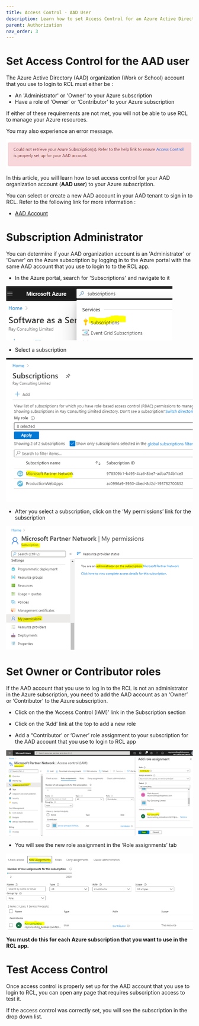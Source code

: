 ```yaml
---
title: Access Control - AAD User
description: Learn how to set Access Control for an Azure Active Directory Organization User for use in RCL applications
parent: Authorization
nav_order: 3
---
```


# Set Access Control for the AAD user

The Azure Active Directory (AAD) organization (Work or School) account that you use to login to RCL  must either be :

- An 'Administrator' or 'Owner' to your Azure subscription
- Have a role of ‘Owner’ or ‘Contributor’ to your Azure subscription

If either of these requirements are not met, you will not be able to use RCL to manage your Azure resources.

You may also experience an error message.

![image](../images/portal/access-control-errormsg.png)

In this article, you will learn how to set access control for your AAD organization account (**AAD user**) to your Azure subscription.

You can select or create a new AAD account in your AAD tenant to sign in to RCL. Refer to the following link for more information :

- [AAD Account](./aad-account)

# Subscription Administrator

You can determine if your AAD organization account is an 'Administrator' or 'Owner' on the Azure subscription by logging in to the Azure portal with the same AAD account that you use to login to to the RCL app.

- In the Azure portal, search for 'Subscriptions' and navigate to it

![image](../images/authorization_signin/access-control-subscriptions-search.png)

- Select a subscription

![image](../images/authorization_signin/access-control-subscription-select.png)

- After you select a subscription, click on the ‘My permissions’ link for the subscription

![image](../images/authorization_signin/access-control-mypermissions.png)

# Set Owner or Contributor roles

If the AAD account that you use to log in to the RCL is not an administrator in the Azure subscription, you need to add the AAD account as an ‘Owner’ or ‘Contributor’ to the Azure subscription.

- Click on the the ‘Access Control (IAM)’ link in the Subscription section

- Click on the ‘Add’ link at the top to add a new role

- Add a “Contributor’ or ‘Owner’ role assignment to your subscription for the AAD account that you use to login to RCL app

![image](../images/authorization_signin/access-control-create.png)

- You will see the new role assignment in the ‘Role assignments’ tab

![image](../images/authorization_signin/access-control-list.png)

**You must do this for each Azure subscription that you want to use in the RCL app.**

# Test Access Control

Once access control is properly set up for the AAD account that you use to login to RCL, you can open any page that requires subscription access to test it.

If the access control was correctly set, you will see the subscription in the drop down list.











